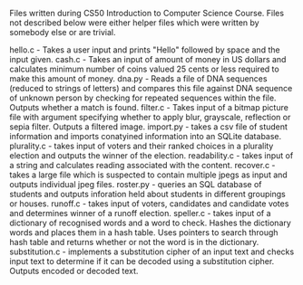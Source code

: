 Files written during CS50 Introduction to Computer Science Course.
Files not described below were either helper files which were written by somebody else or are trivial.

hello.c - Takes a user input and prints "Hello" followed by space and the input given.
cash.c - Takes an input of amount of money in US dollars and calculates minimum number of coins valued 25 cents or less required to make this amount of money.
dna.py - Reads a file of DNA sequences (reduced to strings of letters) and compares this file against DNA sequence of unknown person by checking for repeated sequences within the file. Outputs whether a match is found.
filter.c - Takes input of a bitmap picture file with argument specifying whether to apply blur, grayscale, reflection or sepia filter. Outputs a filtered image.
import.py - takes a csv file of student information and imports conatyined information into an SQLite database.
plurality.c - takes input of voters and their ranked choices in a plurality election and outputs the winner of the election.
readability.c - takes input of a string and calculates reading associated with the content.
recover.c - takes a large file which is suspected to contain multiple jpegs as input and outputs individual jpeg files.
roster.py - queries an SQL database of students and outputs inforation held about students in different groupings or houses.
runoff.c - takes input of voters, candidates and candidate votes and determines winner of a runoff election.
speller.c - takes input of a dictionary of recognised words and a word to check. Hashes the dictionary words and places them in a hash table. Uses pointers to search through hash table and returns whether or not the word is in the dictionary.
substitution.c - implements a substitution cipher of an input text and checks input text to determine if it can be decoded using a substitution cipher. Outputs encoded or decoded text.
